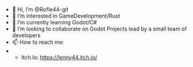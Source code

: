 - 👋 Hi, I’m @Rofle44-git
- 👀 I’m interested in GameDevelopment/Rust
- 🌱 I’m currently learning Godot/C#
- 💞️ I’m looking to collaborate on Godot Projects lead by a small team of developers
- 📫 How to reach me:
- - Itch.Io:  https://lenny44.itch.io/

<!---
Rofle44-git/Rofle44-git is a ✨ special ✨ repository because its `README.md` (this file) appears on your GitHub profile.
You can click the Preview link to take a look at your changes.
--->
